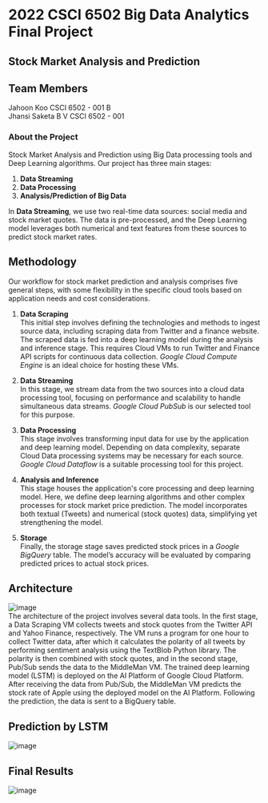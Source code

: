 # 2022 CSCI 6502 Big Data Analytics Final Project
## Stock Market Analysis and Prediction 
## Team Members 
Jahoon Koo         CSCI 6502 - 001 B  
Jhansi Saketa B V  CSCI 6502 - 001

### About the Project
Stock Market Analysis and Prediction using Big Data processing tools and Deep Learning algorithms. Our project has three main stages:
1. **Data Streaming**
2. **Data Processing**
3. **Analysis/Prediction of Big Data**

In **Data Streaming**, we use two real-time data sources: social media and stock market quotes. The data is pre-processed, and the Deep Learning model leverages both numerical and text features from these sources to predict stock market rates.


## Methodology
Our workflow for stock market prediction and analysis comprises five general steps, with some flexibility in the specific cloud tools based on application needs and cost considerations.

1. **Data Scraping**  
   This initial step involves defining the technologies and methods to ingest source data, including scraping data from Twitter and a finance website. The scraped data is fed into a deep learning model during the analysis and inference stage. This requires Cloud VMs to run Twitter and Finance API scripts for continuous data collection. *Google Cloud Compute Engine* is an ideal choice for hosting these VMs.

2. **Data Streaming**  
   In this stage, we stream data from the two sources into a cloud data processing tool, focusing on performance and scalability to handle simultaneous data streams. *Google Cloud PubSub* is our selected tool for this purpose.

3. **Data Processing**  
   This stage involves transforming input data for use by the application and deep learning model. Depending on data complexity, separate Cloud Data processing systems may be necessary for each source. *Google Cloud Dataflow* is a suitable processing tool for this project.

4. **Analysis and Inference**  
   This stage houses the application's core processing and deep learning model. Here, we define deep learning algorithms and other complex processes for stock market price prediction. The model incorporates both textual (Tweets) and numerical (stock quotes) data, simplifying yet strengthening the model.

5. **Storage**  
   Finally, the storage stage saves predicted stock prices in a *Google BigQuery* table. The model’s accuracy will be evaluated by comparing predicted prices to actual stock prices.


## Architecture 
![image](https://github.com/jahoon1998/CU-Boulder-CSCI-6502-Big-Data-Analytics-Final-Project/blob/main/Final_project%20Jahoon_Koo_Jhansi_Saketa/images/architecture.png)
<br>The architecture of the project involves several data tools. In the first stage, a Data Scraping VM collects tweets and stock quotes from the Twitter API and Yahoo Finance, respectively. The VM runs a program for one hour to collect Twitter data, after which it calculates the polarity of all tweets by performing sentiment analysis using the TextBlob Python library. The polarity is then combined with stock quotes, and in the second stage, Pub/Sub sends the data to the MiddleMan VM. The trained deep learning model (LSTM) is deployed on the AI Platform of Google Cloud Platform. After receiving the data from Pub/Sub, the MiddleMan VM predicts the stock rate of Apple using the deployed model on the AI Platform. Following the prediction, the data is sent to a BigQuery table.
## Prediction by LSTM
![image](https://github.com/jahoon1998/CU-Boulder-CSCI-6502-Big-Data-Analytics-Final-Project/blob/main/Final_project%20Jahoon_Koo_Jhansi_Saketa/images/prediction_by_lstm.png)
## Final Results 
![image](https://github.com/jahoon1998/CU-Boulder-CSCI-6502-Big-Data-Analytics-Final-Project/blob/main/Final_project%20Jahoon_Koo_Jhansi_Saketa/images/bigquery_results.png)
